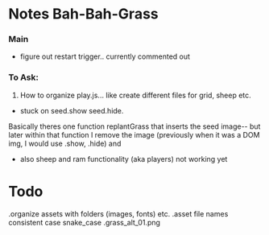 # Notes Bah-Bah-Grass

### Main

- figure out restart trigger.. currently commented out

### To Ask:

1. How to organize play.js... like create different files for grid, sheep etc.

- stuck on seed.show seed.hide.

Basically theres one function replantGrass that inserts the seed image-- but later within that function I remove the image (previously when it was a DOM img, I would use .show, .hide) and

- also sheep and ram functionality (aka players) not working yet

# Todo

.organize assets with folders (images, fonts) etc.
.asset file names consistent case snake_case
.grass_alt_01.png
